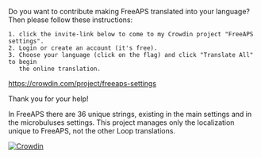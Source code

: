 Do you want to contribute making FreeAPS translated into your language? Then please follow these instructions:

    1. click the invite-link below to come to my Crowdin project "FreeAPS settings".
    2. Login or create an account (it's free).
    3. Choose your language (click on the flag) and click "Translate All" to begin
       the online translation.

https://crowdin.com/project/freeaps-settings

Thank you for your help!

In FreeAPS there are 36 unique strings, existing in the main settings and in the microbuluses settings. This project manages only the localization unique to FreeAPS, not the other Loop translations.

[![Crowdin](https://badges.crowdin.net/freeaps-settings/localized.svg)](https://crowdin.com/project/freeaps-settings)
